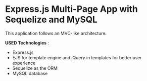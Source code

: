 # Express.js Multi-Page App with Sequelize and MySQL

This application follows an MVC-like architecture.

**USED Technologies** :

* Express.js 
* EJS for template engine and jQuery in templates for better user experience 
* Sequelize as the ORМ 
* MySQL database
